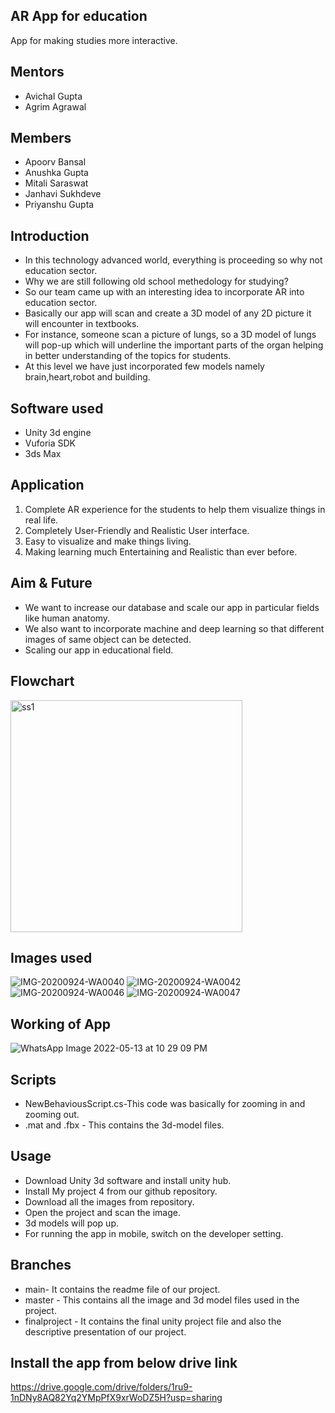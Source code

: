 


AR App for education
---

App for making studies more interactive.

Mentors
-------
- Avichal Gupta
- Agrim Agrawal

Members
----

- Apoorv Bansal
- Anushka Gupta
- Mitali Saraswat 
- Janhavi Sukhdeve
- Priyanshu Gupta

Introduction
------

- In this technology advanced world, everything is proceeding so why not education sector. 
- Why we are still following old school methedology for studying?
- So our team came up with an interesting idea to incorporate AR into education sector.
- Basically our app will scan and create a 3D model of any 2D picture it will encounter in textbooks. 
- For instance, someone scan a picture of lungs, so a 3D model of lungs will pop-up which will underline the important parts of the organ helping in better understanding of the topics for students.
- At this level we have just incorporated few models namely brain,heart,robot and building. 
 
 Software used
-------
- Unity 3d engine
- Vuforia SDK
- 3ds Max

Application
----
1.  Complete AR experience for the students to help them visualize things in real life.
2.  Completely User-Friendly and Realistic User interface.
3. Easy to visualize and make things living.
4. Making learning much Entertaining and Realistic than ever before.

Aim & Future
-----

- We want to increase our database and scale our app in particular fields like human anatomy.
- We also want to incorporate machine and deep learning so that different images of same object can be detected.
- Scaling our app in educational field.

Flowchart
-----
<img width="371" alt="ss1" src="https://user-images.githubusercontent.com/83125581/168342876-d4caa24f-f67b-46f3-85d2-ad2c7c0a4881.png">


Images used
-----
![IMG-20200924-WA0040](https://user-images.githubusercontent.com/83125581/168342905-0a892b06-a4b7-4ca1-acad-87f6c0971075.jpg)
![IMG-20200924-WA0042](https://user-images.githubusercontent.com/83125581/168342906-60355981-d11c-4805-9ec5-4567f12a84f1.jpg)
![IMG-20200924-WA0046](https://user-images.githubusercontent.com/83125581/168342907-b48c9074-bded-480a-bdef-a1b4f325b3e6.jpg)
![IMG-20200924-WA0047](https://user-images.githubusercontent.com/83125581/168342910-8d389577-6b5a-4457-a754-b33fbd8e56d4.jpg)


Working of App
----
![WhatsApp Image 2022-05-13 at 10 29 09 PM](https://user-images.githubusercontent.com/83125581/168342932-cf2c7982-3f1b-4048-97c6-60369af01400.jpeg)

Scripts
-----
- NewBehaviousScript.cs-This code was basically for zooming in and zooming out.
- .mat and .fbx - This contains the 3d-model files.

Usage
------

- Download Unity 3d software and install unity hub.
- Install My project 4 from our github repository.
- Download all the images from repository.
- Open the project and scan the image.
- 3d models will pop up.
- For running the app in mobile, switch on the developer setting.

Branches
--------
- main- It contains the readme file of our project.
- master - This contains all the image and 3d model files used in the project.
- finalproject - It contains the final unity project file and also the descriptive presentation of our project.


Install the app from below drive link
-----
https://drive.google.com/drive/folders/1ru9-1nDNy8AQ82Yq2YMpPfX9xrWoDZ5H?usp=sharing














